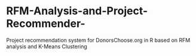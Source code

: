 # RFM-Analysis-and-Project-Recommender-
Project recommendation system for DonorsChoose.org in R based on RFM analysis and K-Means Clustering

